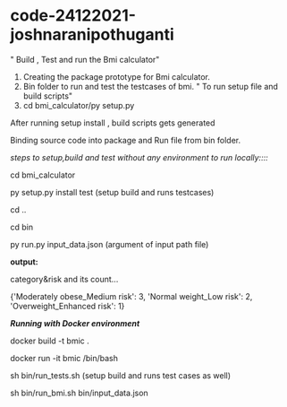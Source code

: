 # code-24122021-joshnaranipothuganti

" Build , Test and run the Bmi calculator"

1. Creating the package prototype for Bmi calculator.
2. Bin folder to run and test the testcases of bmi.
" To run setup file and build scripts"
3. cd bmi_calculator/py setup.py

After running setup install , build scripts gets generated

Binding source code into package and Run file from bin folder.

_steps to setup,build and test without any environment to run locally::::_

cd bmi_calculator

py setup.py install test (setup build and runs testcases)

cd ..

cd bin

py run.py input_data.json  (argument of input path file)

**output:**

category&risk and its count...

{'Moderately obese_Medium risk': 3, 'Normal weight_Low risk': 2, 'Overweight_Enhanced risk': 1}

_**Running with Docker environment**_

docker build -t bmic .

docker run -it bmic /bin/bash


sh bin/run_tests.sh (setup build and runs test cases as well)

sh bin/run_bmi.sh bin/input_data.json

